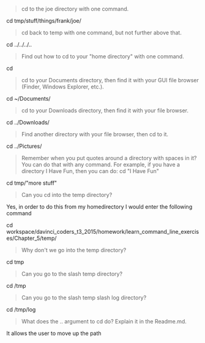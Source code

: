 > cd to the joe directory with one command.

cd tmp/stuff/things/frank/joe/

> cd back to temp with one command, but not further above that.

cd ../../../..

> Find out how to cd to your "home directory" with one command.
 
cd  
  
> cd to your Documents directory, then find it with your GUI file browser (Finder, Windows Explorer, etc.).
  
cd ~/Documents/
  
> cd to your Downloads directory, then find it with your file browser.

cd ../Downloads/

> Find another directory with your file browser, then cd to it.

cd ../Pictures/

> Remember when you put quotes around a directory with spaces in it? You can do that with any command. For example, if you have a directory I Have Fun, then you can do: cd "I Have Fun"

cd tmp/"more stuff"

> Can you cd into the temp directory?

Yes, in order to do this from my homedirectory I would enter the following command

cd workspace/davinci_coders_t3_2015/homework/learn_command_line_exercises/Chapter_5/temp/

> Why don't we go into the temp directory?

cd tmp

> Can you go to the slash temp directory?

cd /tmp

> Can you go to the slash temp slash log directory?

cd /tmp/log 

>What does the .. argument to cd do? Explain it in the Readme.md.

It allows the user to move up the path

